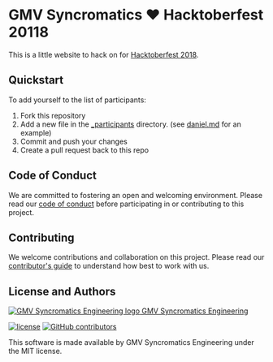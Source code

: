 # GMV Syncromatics ❤️ Hacktoberfest 20118

This is a little website to hack on for [Hacktoberfest 2018](https://hacktoberfest.digitalocean.com).

## Quickstart

To add yourself to the list of participants:

1. Fork this repository
2. Add a new file in the [_participants](_participants) directory. (see [daniel.md](_participants/daniel.md) for an example)
3. Commit and push your changes
4. Create a pull request back to this repo

## Code of Conduct

We are committed to fostering an open and welcoming environment. Please read our [code of conduct](CODE_OF_CONDUCT.md) before participating in or contributing to this project.

## Contributing

We welcome contributions and collaboration on this project. Please read our [contributor's guide](CONTRIBUTING.md) to understand how best to work with us.

## License and Authors

[![GMV Syncromatics Engineering logo](https://secure.gravatar.com/avatar/645145afc5c0bc24ba24c3d86228ad39?size=16) GMV Syncromatics Engineering](https://github.com/syncromatics)

[![license](https://img.shields.io/github/license/syncromatics/hacktoberfest2018.svg)](https://github.com/syncromatics/hacktoberfest2018/blob/master/LICENSE)
[![GitHub contributors](https://img.shields.io/github/contributors/syncromatics/hacktoberfest2018.svg)](https://github.com/syncromatics/hacktoberfest2018/graphs/contributors)

This software is made available by GMV Syncromatics Engineering under the MIT license.
